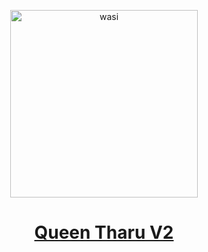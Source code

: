 <p align="center">  
  <a href="https://whatsapp.com/channel/0029VaDK8ZUDjiOhwFS1cP2j">
    <img alt="wasi" height="300" src="https://i.ibb.co/WBHnp5x/3849fd0d18114e579ce8623a9596fa35.png">
    <h1 align="center">Queen Tharu V2</h1>
  </a>
